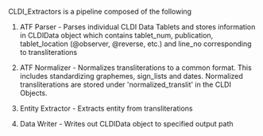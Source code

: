 CLDI_Extractors is a pipeline composed of the following 


1. ATF Parser - Parses individual CLDI Data Tablets and stores information in CLDIData object which contains tablet_num, publication, tablet_location (@observer, @reverse, etc.) and line_no corresponding to transliterations 


2. ATF Normalizer - Normalizes transliterations to a common format. This includes standardizing graphemes, sign_lists and dates. Normalized transliterations are stored under 'normalized_translit' in the CLDI Objects.

3. Entity Extractor - Extracts entity from transliterations

4. Data Writer - Writes out CLDIData object to specified output path